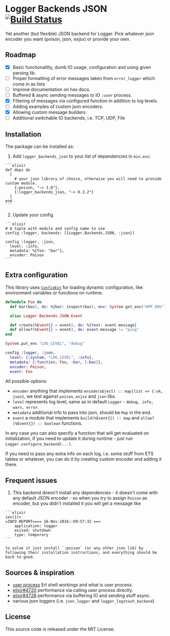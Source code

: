 # Logger Backends JSON [![Build Status](https://travis-ci.org/driv3r/logger_backends_json.svg?branch=master)](https://travis-ci.org/driv3r/logger_backends_json)

Yet another (but flexible) JSON backend for Logger. Pick whatever json encoder you want (poison, json, exjsx) or provide your own.

## Roadmap

- [x] Basic functionallity, dumb IO usage, configuration and using given parsing lib.
- [ ] Proper formatting of error messages taken from `error_logger` which come in as lists
- [ ] Improve documentation on hex docs.
- [ ] Buffered & async sending messages to IO `:user` process.
- [x] Filtering of messages via configured function in addition to log levels.
- [ ] Adding examples of custom json encoders.
- [x] Allowing custom message builders.
- [ ] Additional switchable IO backends, i.e. TCP, UDP, File

## Installation

The package can be installed as:

  1. Add `logger_backends_json` to your list of dependencies in `mix.exs`:

    ```elixir
    def deps do
      [
        # your json library of choice, otherwise you will need to provide custom module.
        {:poison, "~> 3.0"},
        {:logger_backends_json, "~> 0.3.2"}
      ]
    end
    ```

  2. Update your config

    ```elixir
    # A tuple with module and config name to use
    config :logger, backends: [{Logger.Backends.JSON, :json}]

    config :logger, :json,
      level: :info,
      metadata: %{foo: "bar"},
      encoder: Poison
    ```

## Extra configuration

This library uses [`ConfigExt`](https://github.com/driv3r/config_ext) for loading dynamic configuration, like environment variables or functions on runtime.

```elixir
defmodule Foo do
  def bar(baz), do: %{bar: inspect(baz), env: System.get_env("APP_ENV")}

  alias Logger.Backends.JSON.Event

  def create(%Event{} = event), do: %{text: event.message}
  def allow?(%Event{} = event), do: event.message != "ping"
end

System.put_env "LOG_LEVEL", "debug"

config :logger, :json,
  level: {:system, "LOG_LEVEL", :info},
  metadata: {:function, Foo, :bar, [:baz]},
  encoder: Poison,
  event: Foo
```

All possible options:

- `encoder` anything that implements `encode(object) :: map|list => {:ok, json}`, we test against `poison`, `exjsx` and `json` libs.
- `level` represents log level, same as in default `Logger` - `debug, info, warn, error`.
- `metadata` additional info to pass into json, should be `Map` in the end.
- `event` a module that implements `build(%Event{}) :: map` and `allow?(%Event{}) :: boolean` functions.

In any case you can also specify a function that will get evaluated on initialization, if you need to update it during runtime - just run `Logger.configure_backend(...)`.

If you need to pass any extra info on each log, i.e. some stuff from ETS tables or whatever, you can do it by creating custom encoder and adding it there.

## Frequent issues

  1. This backend doesn't install any dependencies - it doesn't come with any default JSON encoder - so when you try to assign `Poison` as encoder, but you didn't installed it you will get a message like

    ```elixir
    iex(1)>
    =INFO REPORT==== 16-Nov-2016::09:57:32 ===
        application: logger
        exited: shutdown
        type: temporary
    ```

    to solve it just install `:poison` (or any other json lib) by following their installation instructions, and everything should be back to good.

## Sources & inspiration

- [user process](http://ferd.ca/repl-a-bit-more-and-less-than-that.html) Erl shell workings and what is user process.
- [elixir#4720](https://github.com/elixir-lang/elixir/pull/4720) performance via calling user process directly.
- [elixir#4728](https://github.com/elixir-lang/elixir/pull/4728) performance via buffering IO and sending stuff async.
- various json loggers (i.e. `json_logger` and `logger_logstash_backend`)

## License

This source code is released under the MIT License.
